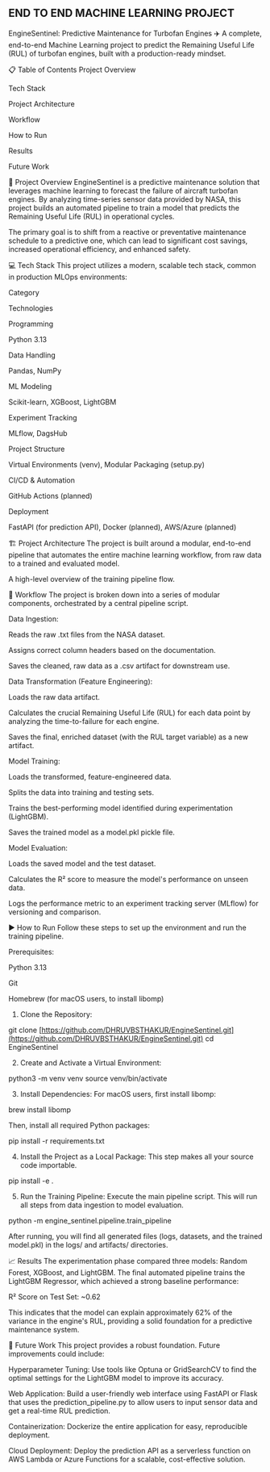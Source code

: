 ## END TO END MACHINE LEARNING PROJECT
EngineSentinel: Predictive Maintenance for Turbofan Engines ✈️
A complete, end-to-end Machine Learning project to predict the Remaining Useful Life (RUL) of turbofan engines, built with a production-ready mindset.

📋 Table of Contents
Project Overview

Tech Stack

Project Architecture

Workflow

How to Run

Results

Future Work

🚀 Project Overview
EngineSentinel is a predictive maintenance solution that leverages machine learning to forecast the failure of aircraft turbofan engines. By analyzing time-series sensor data provided by NASA, this project builds an automated pipeline to train a model that predicts the Remaining Useful Life (RUL) in operational cycles.

The primary goal is to shift from a reactive or preventative maintenance schedule to a predictive one, which can lead to significant cost savings, increased operational efficiency, and enhanced safety.

💻 Tech Stack
This project utilizes a modern, scalable tech stack, common in production MLOps environments:

Category

Technologies

Programming

Python 3.13

Data Handling

Pandas, NumPy

ML Modeling

Scikit-learn, XGBoost, LightGBM

Experiment Tracking

MLflow, DagsHub

Project Structure

Virtual Environments (venv), Modular Packaging (setup.py)

CI/CD & Automation

GitHub Actions (planned)

Deployment

FastAPI (for prediction API), Docker (planned), AWS/Azure (planned)

🏗️ Project Architecture
The project is built around a modular, end-to-end pipeline that automates the entire machine learning workflow, from raw data to a trained and evaluated model.

A high-level overview of the training pipeline flow.

🔄 Workflow
The project is broken down into a series of modular components, orchestrated by a central pipeline script.

Data Ingestion:

Reads the raw .txt files from the NASA dataset.

Assigns correct column headers based on the documentation.

Saves the cleaned, raw data as a .csv artifact for downstream use.

Data Transformation (Feature Engineering):

Loads the raw data artifact.

Calculates the crucial Remaining Useful Life (RUL) for each data point by analyzing the time-to-failure for each engine.

Saves the final, enriched dataset (with the RUL target variable) as a new artifact.

Model Training:

Loads the transformed, feature-engineered data.

Splits the data into training and testing sets.

Trains the best-performing model identified during experimentation (LightGBM).

Saves the trained model as a model.pkl pickle file.

Model Evaluation:

Loads the saved model and the test dataset.

Calculates the R² score to measure the model's performance on unseen data.

Logs the performance metric to an experiment tracking server (MLflow) for versioning and comparison.

▶️ How to Run
Follow these steps to set up the environment and run the training pipeline.

Prerequisites:

Python 3.13

Git

Homebrew (for macOS users, to install libomp)

1. Clone the Repository:

git clone [https://github.com/DHRUVBSTHAKUR/EngineSentinel.git](https://github.com/DHRUVBSTHAKUR/EngineSentinel.git)
cd EngineSentinel

2. Create and Activate a Virtual Environment:

python3 -m venv venv
source venv/bin/activate

3. Install Dependencies:
For macOS users, first install libomp:

brew install libomp

Then, install all required Python packages:

pip install -r requirements.txt

4. Install the Project as a Local Package:
This step makes all your source code importable.

pip install -e .

5. Run the Training Pipeline:
Execute the main pipeline script. This will run all steps from data ingestion to model evaluation.

python -m engine_sentinel.pipeline.train_pipeline

After running, you will find all generated files (logs, datasets, and the trained model.pkl) in the logs/ and artifacts/ directories.

📈 Results
The experimentation phase compared three models: Random Forest, XGBoost, and LightGBM. The final automated pipeline trains the LightGBM Regressor, which achieved a strong baseline performance:

R² Score on Test Set: ~0.62

This indicates that the model can explain approximately 62% of the variance in the engine's RUL, providing a solid foundation for a predictive maintenance system.

🔮 Future Work
This project provides a robust foundation. Future improvements could include:

Hyperparameter Tuning: Use tools like Optuna or GridSearchCV to find the optimal settings for the LightGBM model to improve its accuracy.

Web Application: Build a user-friendly web interface using FastAPI or Flask that uses the prediction_pipeline.py to allow users to input sensor data and get a real-time RUL prediction.

Containerization: Dockerize the entire application for easy, reproducible deployment.

Cloud Deployment: Deploy the prediction API as a serverless function on AWS Lambda or Azure Functions for a scalable, cost-effective solution.